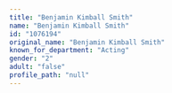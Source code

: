 ```yaml
---
title: "Benjamin Kimball Smith"
name: "Benjamin Kimball Smith"
id: "1076194"
original_name: "Benjamin Kimball Smith"
known_for_department: "Acting"
gender: "2"
adult: "false"
profile_path: "null"
---
```

